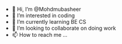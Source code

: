 - 👋 Hi, I’m @Mohdmubasheer
- 👀 I’m interested in coding 
- 🌱 I’m currently learning BE CS
- 💞️ I’m looking to collaborate on doing work
- 📫 How to reach me ...

<!---
Mohdmubasheer/Mohdmubasheer is a ✨ special ✨ repository because its `README.md` (this file) appears on your GitHub profile.
You can click the Preview link to take a look at your changes.
--->
